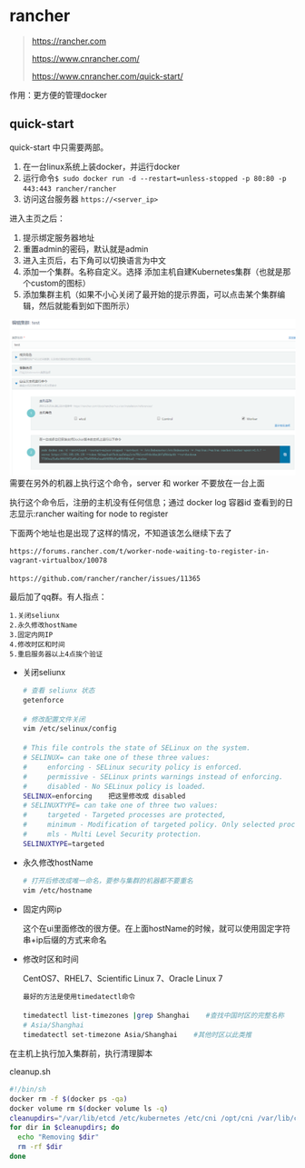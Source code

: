 # rancher
> https://rancher.com
>
> https://www.cnrancher.com/
>
> https://www.cnrancher.com/quick-start/

作用：更方便的管理docker

## quick-start
quick-start 中只需要两部。

1. 在一台linux系统上装docker，并运行docker
2. 运行命令`$ sudo docker run -d --restart=unless-stopped -p 80:80 -p 443:443 rancher/rancher`
3. 访问这台服务器 `https://<server_ip>`


进入主页之后：

1. 提示绑定服务器地址
2. 重置admin的密码，默认就是admin
3. 进入主页后，右下角可以切换语言为中文
4. 添加一个集群。名称自定义。选择 添加主机自建Kubernetes集群（也就是那个custom的图标）
5. 添加集群主机（如果不小心关闭了最开始的提示界面，可以点击某个集群编辑，然后就能看到如下图所示）

  ![](/assets/image/imooc/spring_cloud/snipaste_20180820_221357.png)
  需要在另外的机器上执行这个命令，server 和 worker 不要放在一台上面


执行这个命令后，注册的主机没有任何信息；通过 docker log 容器id 查看到的日志显示:rancher waiting for node to register

下面两个地址也是出现了这样的情况，不知道该怎么继续下去了

```
https://forums.rancher.com/t/worker-node-waiting-to-register-in-vagrant-virtualbox/10078

https://github.com/rancher/rancher/issues/11365
```

最后加了qq群。有人指点：
```
1.关闭seliunx
2.永久修改hostName
3.固定内网IP
4.修改时区和时间
5.重启服务器以上4点挨个验证
```

* 关闭seliunx
  ```bash
  # 查看 seliunx 状态
  getenforce

  # 修改配置文件关闭
  vim /etc/selinux/config

  # This file controls the state of SELinux on the system.
  # SELINUX= can take one of these three values:
  #     enforcing - SELinux security policy is enforced.
  #     permissive - SELinux prints warnings instead of enforcing.
  #     disabled - No SELinux policy is loaded.
  SELINUX=enforcing    把这里修改成 disabled
  # SELINUXTYPE= can take one of three two values:
  #     targeted - Targeted processes are protected,
  #     minimum - Modification of targeted policy. Only selected processes are protected.
  #     mls - Multi Level Security protection.
  SELINUXTYPE=targeted

  ```
* 永久修改hostName

  ```bash
  # 打开后修改成唯一命名，要参与集群的机器都不要重名
  vim /etc/hostname
  ```
* 固定内网ip

  这个在ui里面修改的很方便。在上面hostName的时候，就可以使用固定字符串+ip后缀的方式来命名
* 修改时区和时间

  CentOS7、RHEL7、Scientific Linux 7、Oracle Linux 7
  ```bash
  最好的方法是使用timedatectl命令

  timedatectl list-timezones |grep Shanghai    #查找中国时区的完整名称
  # Asia/Shanghai
  timedatectl set-timezone Asia/Shanghai    #其他时区以此类推
  ```

在主机上执行加入集群前，执行清理脚本

cleanup.sh
```bash
#!/bin/sh
docker rm -f $(docker ps -qa)
docker volume rm $(docker volume ls -q)
cleanupdirs="/var/lib/etcd /etc/kubernetes /etc/cni /opt/cni /var/lib/cni /var/run/calico /opt/rke"
for dir in $cleanupdirs; do
  echo "Removing $dir"
  rm -rf $dir
done
```
